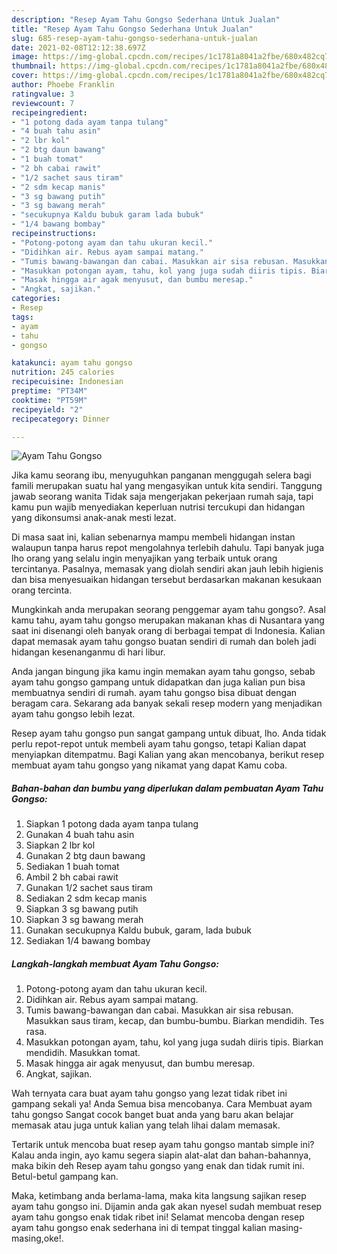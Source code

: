 ```yaml
---
description: "Resep Ayam Tahu Gongso Sederhana Untuk Jualan"
title: "Resep Ayam Tahu Gongso Sederhana Untuk Jualan"
slug: 685-resep-ayam-tahu-gongso-sederhana-untuk-jualan
date: 2021-02-08T12:12:38.697Z
image: https://img-global.cpcdn.com/recipes/1c1781a8041a2fbe/680x482cq70/ayam-tahu-gongso-foto-resep-utama.jpg
thumbnail: https://img-global.cpcdn.com/recipes/1c1781a8041a2fbe/680x482cq70/ayam-tahu-gongso-foto-resep-utama.jpg
cover: https://img-global.cpcdn.com/recipes/1c1781a8041a2fbe/680x482cq70/ayam-tahu-gongso-foto-resep-utama.jpg
author: Phoebe Franklin
ratingvalue: 3
reviewcount: 7
recipeingredient:
- "1 potong dada ayam tanpa tulang"
- "4 buah tahu asin"
- "2 lbr kol"
- "2 btg daun bawang"
- "1 buah tomat"
- "2 bh cabai rawit"
- "1/2 sachet saus tiram"
- "2 sdm kecap manis"
- "3 sg bawang putih"
- "3 sg bawang merah"
- "secukupnya Kaldu bubuk garam lada bubuk"
- "1/4 bawang bombay"
recipeinstructions:
- "Potong-potong ayam dan tahu ukuran kecil."
- "Didihkan air. Rebus ayam sampai matang."
- "Tumis bawang-bawangan dan cabai. Masukkan air sisa rebusan. Masukkan saus tiram, kecap, dan bumbu-bumbu. Biarkan mendidih. Tes rasa."
- "Masukkan potongan ayam, tahu, kol yang juga sudah diiris tipis. Biarkan mendidih. Masukkan tomat."
- "Masak hingga air agak menyusut, dan bumbu meresap."
- "Angkat, sajikan."
categories:
- Resep
tags:
- ayam
- tahu
- gongso

katakunci: ayam tahu gongso 
nutrition: 245 calories
recipecuisine: Indonesian
preptime: "PT34M"
cooktime: "PT59M"
recipeyield: "2"
recipecategory: Dinner

---
```



![Ayam Tahu Gongso](https://img-global.cpcdn.com/recipes/1c1781a8041a2fbe/680x482cq70/ayam-tahu-gongso-foto-resep-utama.jpg)

Jika kamu seorang ibu, menyuguhkan panganan menggugah selera bagi famili merupakan suatu hal yang mengasyikan untuk kita sendiri. Tanggung jawab seorang  wanita Tidak saja mengerjakan pekerjaan rumah saja, tapi kamu pun wajib menyediakan keperluan nutrisi tercukupi dan hidangan yang dikonsumsi anak-anak mesti lezat.

Di masa  saat ini, kalian sebenarnya mampu membeli hidangan instan walaupun tanpa harus repot mengolahnya terlebih dahulu. Tapi banyak juga lho orang yang selalu ingin menyajikan yang terbaik untuk orang tercintanya. Pasalnya, memasak yang diolah sendiri akan jauh lebih higienis dan bisa menyesuaikan hidangan tersebut berdasarkan makanan kesukaan orang tercinta. 



Mungkinkah anda merupakan seorang penggemar ayam tahu gongso?. Asal kamu tahu, ayam tahu gongso merupakan makanan khas di Nusantara yang saat ini disenangi oleh banyak orang di berbagai tempat di Indonesia. Kalian dapat memasak ayam tahu gongso buatan sendiri di rumah dan boleh jadi hidangan kesenanganmu di hari libur.

Anda jangan bingung jika kamu ingin memakan ayam tahu gongso, sebab ayam tahu gongso gampang untuk didapatkan dan juga kalian pun bisa membuatnya sendiri di rumah. ayam tahu gongso bisa dibuat dengan beragam cara. Sekarang ada banyak sekali resep modern yang menjadikan ayam tahu gongso lebih lezat.

Resep ayam tahu gongso pun sangat gampang untuk dibuat, lho. Anda tidak perlu repot-repot untuk membeli ayam tahu gongso, tetapi Kalian dapat menyiapkan ditempatmu. Bagi Kalian yang akan mencobanya, berikut resep membuat ayam tahu gongso yang nikamat yang dapat Kamu coba.

<!--inarticleads1-->

##### Bahan-bahan dan bumbu yang diperlukan dalam pembuatan Ayam Tahu Gongso:

1. Siapkan 1 potong dada ayam tanpa tulang
1. Gunakan 4 buah tahu asin
1. Siapkan 2 lbr kol
1. Gunakan 2 btg daun bawang
1. Sediakan 1 buah tomat
1. Ambil 2 bh cabai rawit
1. Gunakan 1/2 sachet saus tiram
1. Sediakan 2 sdm kecap manis
1. Siapkan 3 sg bawang putih
1. Siapkan 3 sg bawang merah
1. Gunakan secukupnya Kaldu bubuk, garam, lada bubuk
1. Sediakan 1/4 bawang bombay




<!--inarticleads2-->

##### Langkah-langkah membuat Ayam Tahu Gongso:

1. Potong-potong ayam dan tahu ukuran kecil.
1. Didihkan air. Rebus ayam sampai matang.
1. Tumis bawang-bawangan dan cabai. Masukkan air sisa rebusan. Masukkan saus tiram, kecap, dan bumbu-bumbu. Biarkan mendidih. Tes rasa.
1. Masukkan potongan ayam, tahu, kol yang juga sudah diiris tipis. Biarkan mendidih. Masukkan tomat.
1. Masak hingga air agak menyusut, dan bumbu meresap.
1. Angkat, sajikan.




Wah ternyata cara buat ayam tahu gongso yang lezat tidak ribet ini gampang sekali ya! Anda Semua bisa mencobanya. Cara Membuat ayam tahu gongso Sangat cocok banget buat anda yang baru akan belajar memasak atau juga untuk kalian yang telah lihai dalam memasak.

Tertarik untuk mencoba buat resep ayam tahu gongso mantab simple ini? Kalau anda ingin, ayo kamu segera siapin alat-alat dan bahan-bahannya, maka bikin deh Resep ayam tahu gongso yang enak dan tidak rumit ini. Betul-betul gampang kan. 

Maka, ketimbang anda berlama-lama, maka kita langsung sajikan resep ayam tahu gongso ini. Dijamin anda gak akan nyesel sudah membuat resep ayam tahu gongso enak tidak ribet ini! Selamat mencoba dengan resep ayam tahu gongso enak sederhana ini di tempat tinggal kalian masing-masing,oke!.

